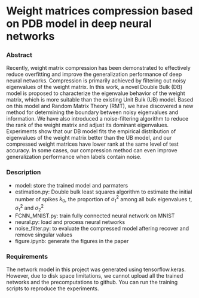 
# Weight matrices compression based on PDB model in deep neural networks


### Abstract
Recently, weight matrix compression has been demonstrated to effectively reduce overfitting and improve the generalization performance of deep neural networks. Compression is primarily achieved by filtering out noisy eigenvalues of the weight matrix.
In this work, a novel Double Bulk (DB) model is proposed to characterize the eigenvalue behavior of the weight matrix, which is more suitable than the existing Unit Bulk (UB) model. Based on this model and Random Matrix Theory (RMT), we have discovered a new method for determining the boundary between noisy eigenvalues and information. We have also introduced a noise-filtering algorithm to reduce the rank of the weight matrix and adjust its dominant eigenvalues. Experiments show that our DB model fits the empirical distribution of eigenvalues of the weight matrix better than the UB model, and our compressed weight matrices have lower rank at the same level of test accuracy. In some cases, our compression method can even improve generalization performance when labels contain noise.

### Description
- model: store the trained model and parmaters
- estimation.py: Double bulk least squares algorithm to estimate the initial number of spikes $k_0$, the proportion of $\sigma_1^2$ among all bulk eigenvalues $t$, $\sigma_1^2$ and $\sigma_2^2$
- FCNN_MNIST.py: train fully connected neural network on MNIST
- neural.py: load and process neural networks
- noise_filter.py: to evaluate the compressed model aftering recover and remove singular values
- figure.ipynb: generate the figures in the paper


### Requirements
The network model in this project was generated using tensorflow.keras. However, due to disk space limitations, we cannot upload all the trained networks and the precomputations to github. You can run the training scripts to reproduce the experiments.

